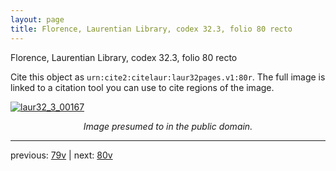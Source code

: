 ```yaml
---
layout: page
title: Florence, Laurentian Library, codex 32.3, folio 80 recto
---
```


Florence, Laurentian Library, codex 32.3, folio 80 recto

Cite this object as `urn:cite2:citelaur:laur32pages.v1:80r`.  The full image is linked to a citation tool you can use to cite regions of the image.

[![laur32_3_00167](http://www.homermultitext.org/iipsrv?IIIF=/project/homer/pyramidal/deepzoom/citelaur/laur32imgs/v1/laur32_3_00167.tif/full/800,/0/default.jpg)](http://www.homermultitext.org/ict2/?urn=urn:cite2:citelaur:laur32imgs.v1:laur32_3_00167) 

<p style="text-align: center; font-style: italic;">Image presumed to in the public domain.</p>

---

previous: [79v](../79v/) | next: [80v](../80v/)